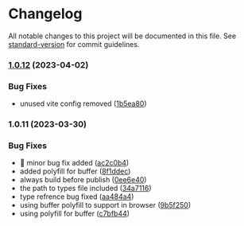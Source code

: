 # Changelog

All notable changes to this project will be documented in this file. See [standard-version](https://github.com/conventional-changelog/standard-version) for commit guidelines.

### [1.0.12](https://github.com/Algoasaurujs/wasm-loader/compare/v1.0.11...v1.0.12) (2023-04-02)


### Bug Fixes

* unused vite config removed ([1b5ea80](https://github.com/Algoasaurujs/wasm-loader/commit/1b5ea80806c9016b5574dd430c9202219ddba85a))

### 1.0.11 (2023-03-30)


### Bug Fixes

* :bug: minor bug fix added ([ac2c0b4](https://github.com/Algoasaurujs/wasm-loader/commit/ac2c0b4958e34cdac5c9b027a9283ea3b89354ce))
* added polyfill for buffer ([8f1ddec](https://github.com/Algoasaurujs/wasm-loader/commit/8f1ddec85cf7daefd835d72d3a55249835b2afa2))
* always build before publish ([0ee6e40](https://github.com/Algoasaurujs/wasm-loader/commit/0ee6e4007463f9c166e4465ee1e6314215a8bd19))
* the path to types file included ([34a7116](https://github.com/Algoasaurujs/wasm-loader/commit/34a7116ccf254dfbae0603ea1e7c3dbe7bb6c158))
* type refrence bug fixed ([aa484a4](https://github.com/Algoasaurujs/wasm-loader/commit/aa484a448ca701b72fba7a36ce5b4e00eb195229))
* using buffer polyfill to support in browser ([9b5f250](https://github.com/Algoasaurujs/wasm-loader/commit/9b5f2505c0828c579a348c38ff931760207d1206))
* using polyfill for buffer ([c7bfb44](https://github.com/Algoasaurujs/wasm-loader/commit/c7bfb44b1146fc8328a861642165e0dda799ea65))
